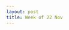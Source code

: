 ```yaml
---
layout: post
title: Week of 22 Nov
---
```

<p class="indented"></p>
<p class="indented"></p>
<p class="indented"></p>
